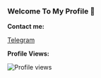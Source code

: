 ### Welcome To My Profile 👋

**Contact me:**

[Telegram](https://t.me/moxiuu)

**Profile Views:**

![Profile views](https://profile-counter.glitch.me/moxiuuu/count.svg)
